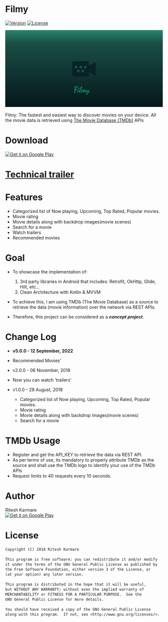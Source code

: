 # Filmy 

[![Version](https://img.shields.io/badge/version-v5.0.0-brightgreen.svg)](https://play.google.com/store/apps/details?id=rk.entertainment.filmy)
[![License](https://img.shields.io/badge/license-GNU_GPLv3-blue.svg)](https://raw.githubusercontent.com/ritesh-karmare/Test/master/LICENSE)

![](/screenshots/filmy_banner.png)

Filmy: The fastest and easiest way to discover movies on your device. All the movie data is retrieved using [The Movie Database (TMDb)][1] APIs

[1]: http://slashdot.org

# Download

[<img src='https://play.google.com/intl/en_us/badges/images/generic/en_badge_web_generic.png' alt='Get it on Google Play' width='210' height='80'>](https://play.google.com/store/apps/details?id=rk.entertainment.filmy)

# [Technical trailer](/TechnicalOverview.md)

# Features 

* Categorized list of Now playing, Upcoming, Top Rated, Popular movies.
* Movie rating
* Movie details along with backdrop images(movie scenes)
* Search for a movie
* Watch trailers
* Recommended movies


# Goal

* To showcase the implementation of:
  1. 3rd party libraries in Android that includes: Retrofit, OkHttp, Glide, Hilt, etc...
  2. Clean Architecture with Kotlin & MVVM

* To achieve this, I am using TMDb (The Movie Database) as a source to retrieve the data (movie information) over the network via REST APIs.
* Therefore, this project can be considered as a ***concept project***.


# Change Log

* **v5.0.0 - 12 September, 2022** <br>
 * Recommended Movies'

* v2.0.0 - 06 November, 2018 <br>
 * Now you can watch 'trailers'

* v1.0.0 - 28 August, 2018 <br>
  * Categorized list of Now playing, Upcoming, Top Rated, Popular movies.
  * Movie rating
  * Movie details along with backdrop images(movie scenes)
  * Search for a movie



# TMDb Usage

* Register and get the API_KEY to retrieve the data via REST API.
* As per terms of use, its mandatory to properly attribute TMDb as the source and shall use the TMDb logo to identify your use of the TMDb APIs
* Request limits to 40 requests every 10 seconds.


# Author

Ritesh Karmare<br>
[<img src='https://cdnjs.cloudflare.com/ajax/libs/webicons/2.0.0/webicons/webicon-linkedin.svg' alt='Get it on Google Play' width='32' height='32'>](https://www.linkedin.com/in/riteshkarmare/)<br>



# License

```
Copyright (C) 2018 Ritesh Karmare

This program is free software: you can redistribute it and/or modify
it under the terms of the GNU General Public License as published by
the Free Software Foundation, either version 3 of the License, or
(at your option) any later version.

This program is distributed in the hope that it will be useful,
but WITHOUT ANY WARRANTY; without even the implied warranty of
MERCHANTABILITY or FITNESS FOR A PARTICULAR PURPOSE.  See the
GNU General Public License for more details.

You should have received a copy of the GNU General Public License
along with this program.  If not, see <http://www.gnu.org/licenses/>.
```

